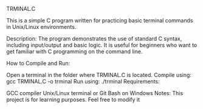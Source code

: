 
TRMINAL.C

This is a simple C program written for practicing basic terminal commands in Unix/Linux environments.

Description: The program demonstrates the use of standard C syntax, including input/output and basic logic. It is useful for beginners who want to get familiar with C programming on the command line.

How to Compile and Run:

Open a terminal in the folder where TRMINAL.C is located.
Compile using: gcc TRMINAL.C -o trminal
Run using: ./trminal
Requirements:

GCC compiler
Unix/Linux terminal or Git Bash on Windows
Notes: This project is for learning purposes. Feel free to modify it
